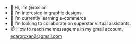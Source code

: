 - 👋 Hi, I’m @roxlian
- 👀 I’m interested in graphic designs
- 🌱 I’m currently learning e-commerce
- 💞️ I’m looking to collaborate on superstar virtual assistants.
- 📫 How to reach me message me in my gmail account, ecaroroxan2@gmail.com

<!---
roxlian/roxlian is a ✨ special ✨ repository because its `README.md` (this file) appears on your GitHub profile.
You can click the Preview link to take a look at your changes.
--->
